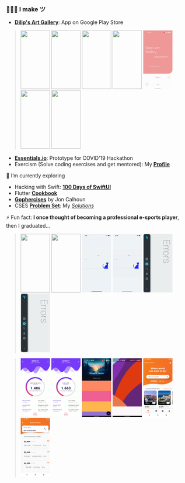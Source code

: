 ### 👨🏻‍💻 I make ツ

- **[Dilip's Art Gallery](https://play.google.com/store/apps/details?id=com.hauntarl.dilips_art_gallery)**: App on Google Play Store

> <img src="https://github.com/hauntarl/hauntarl/blob/master/dag/posts.gif" width="80" height="160">
> <img src="https://github.com/hauntarl/hauntarl/blob/master/dag/artworks.gif" width="80" height="160">
> <img src="https://github.com/hauntarl/hauntarl/blob/master/dag/profile.gif" width="80" height="160">
> <img src="https://github.com/hauntarl/hauntarl/blob/master/dag/map.gif" width="80" height="160">
> <img src="https://github.com/hauntarl/hauntarl/blob/master/dag/login.gif" width="80" height="160">
> <img src="https://github.com/hauntarl/hauntarl/blob/master/dag/home.gif" width="80" height="160">
> <img src="https://github.com/hauntarl/hauntarl/blob/master/dag/user.gif" width="80" height="160">

- **[Essentials.io](https://www.youtube.com/watch?v=n4ZqS8sAz2M)**: Prototype for COVID'19 Hackathon
- Exercism (Solve coding exercises and get mentored): My **[Profile](https://exercism.org/profiles/hauntarl)**

🔭 I’m currently exploring

- Hacking with Swift: **[100 Days of SwiftUI](https://www.hackingwithswift.com/100/swiftui)**
- Flutter **[Cookbook](https://flutter.dev/docs/cookbook)**
- **[Gophercises](https://courses.calhoun.io/courses/cor_gophercises)** by Jon Calhoun
- CSES **[Problem Set](https://cses.fi/problemset/)**: My *[Solutions](https://github.com/hauntarl/cc)*

⚡ Fun fact: **I once thought of becoming a professional e-sports player**, then I graduated...

> <img src="https://github.com/hauntarl/hauntarl/blob/master/marvel/HomePage.gif" width="80" height="160">
> <img src="https://github.com/hauntarl/hauntarl/blob/master/marvel/DetailsPage.gif" width="80" height="160">
> <img src="https://github.com/hauntarl/hauntarl/blob/master/weight-tracker/intro-demo.gif" width="80" height="160">
> <img src="https://github.com/hauntarl/hauntarl/blob/master/weight-tracker/home-demo.gif" width="80" height="160">
> <img src="https://github.com/hauntarl/hauntarl/blob/master/floating-sidebar/tap-gestures.gif" width="80" height="160">
> <img src="https://github.com/hauntarl/hauntarl/blob/master/floating-sidebar/drag-gestures.gif" width="80" height="160">

> <img src="https://github.com/hauntarl/hauntarl/blob/master/fitness-ui/home-page.gif" width="80" height="160">
> <img src="https://github.com/hauntarl/hauntarl/blob/master/fitness-ui/menu-page.gif" width="80" height="160">
> <img src="https://github.com/hauntarl/hauntarl/blob/master/flutter-samples/slivers-demo.gif" width="80" height="160">
> <img src="https://github.com/hauntarl/hauntarl/blob/master/flutter-samples/perspective-demo.gif" width="80" height="160">
> <img src="https://github.com/hauntarl/hauntarl/blob/master/flight-list/home.png" width="80" height="160">
> <img src="https://github.com/hauntarl/hauntarl/blob/master/flight-list/results.png" width="80" height="160">

<!--
**hauntarl/hauntarl** is a ✨ _special_ ✨ repository because its `README.md` (this file) appears on your GitHub profile.

Here are some ideas to get you started:

- 🔭 I’m currently working on ...
- 🌱 I’m currently learning ...
- 👯 I’m looking to collaborate on ...
- 🤔 I’m looking for help with ...
- 💬 Ask me about ...
- 📫 How to reach me: ...
- 😄 Pronouns: ...
- ⚡ Fun fact: ...
-->
